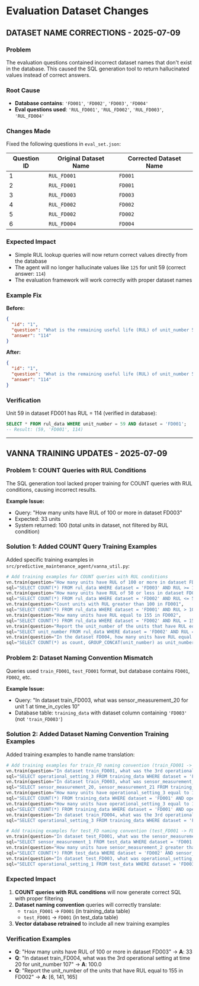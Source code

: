 # Evaluation Dataset Changes

## DATASET NAME CORRECTIONS - 2025-07-09

### Problem
The evaluation questions contained incorrect dataset names that don't exist in the database. This caused the SQL generation tool to return hallucinated values instead of correct answers.

### Root Cause
- **Database contains**: `'FD001'`, `'FD002'`, `'FD003'`, `'FD004'`
- **Eval questions used**: `'RUL_FD001'`, `'RUL_FD002'`, `'RUL_FD003'`, `'RUL_FD004'`

### Changes Made
Fixed the following questions in `eval_set.json`:

| Question ID | Original Dataset Name | Corrected Dataset Name |
|-------------|----------------------|------------------------|
| 1           | `RUL_FD001`         | `FD001`               |
| 2           | `RUL_FD001`         | `FD001`               |
| 3           | `RUL_FD003`         | `FD003`               |
| 4           | `RUL_FD002`         | `FD002`               |
| 5           | `RUL_FD002`         | `FD002`               |
| 6           | `RUL_FD004`         | `FD004`               |

### Expected Impact
- Simple RUL lookup queries will now return correct values directly from the database
- The agent will no longer hallucinate values like `125` for unit 59 (correct answer: `114`)
- The evaluation framework will work correctly with proper dataset names

### Example Fix
**Before:**
```json
{
  "id": "1",
  "question": "What is the remaining useful life (RUL) of unit_number 59 in dataset RUL_FD001",
  "answer": "114"
}
```

**After:**
```json
{
  "id": "1", 
  "question": "What is the remaining useful life (RUL) of unit_number 59 in dataset FD001",
  "answer": "114"
}
```

### Verification
Unit 59 in dataset FD001 has RUL = 114 (verified in database):
```sql
SELECT * FROM rul_data WHERE unit_number = 59 AND dataset = 'FD001';
-- Result: (59, 'FD001', 114)
```

---

## VANNA TRAINING UPDATES - 2025-07-09

### Problem 1: COUNT Queries with RUL Conditions
The SQL generation tool lacked proper training for COUNT queries with RUL conditions, causing incorrect results.

**Example Issue:**
- Query: "How many units have RUL of 100 or more in dataset FD003"
- Expected: 33 units
- System returned: 100 (total units in dataset, not filtered by RUL condition)

### Solution 1: Added COUNT Query Training Examples
Added specific training examples in `src/predictive_maintenance_agent/vanna_util.py`:

```python
# Add training examples for COUNT queries with RUL conditions
vn.train(question="How many units have RUL of 100 or more in dataset FD003", 
sql="SELECT COUNT(*) FROM rul_data WHERE dataset = 'FD003' AND RUL >= 100")
vn.train(question="How many units have RUL of 50 or less in dataset FD002", 
sql="SELECT COUNT(*) FROM rul_data WHERE dataset = 'FD002' AND RUL <= 50")
vn.train(question="Count units with RUL greater than 100 in FD001", 
sql="SELECT COUNT(*) FROM rul_data WHERE dataset = 'FD001' AND RUL > 100")
vn.train(question="How many units have RUL equal to 155 in FD002", 
sql="SELECT COUNT(*) FROM rul_data WHERE dataset = 'FD002' AND RUL = 155")
vn.train(question="Report the unit_number of the units that have RUL equal to 155 in FD002", 
sql="SELECT unit_number FROM rul_data WHERE dataset = 'FD002' AND RUL = 155")
vn.train(question="In the dataset FD004, how many units have RUL equal to 10 and what are their unit numbers?", 
sql="SELECT COUNT(*) as count, GROUP_CONCAT(unit_number) as unit_numbers FROM rul_data WHERE dataset = 'FD004' AND RUL = 10")
```

### Problem 2: Dataset Naming Convention Mismatch
Queries used `train_FD001`, `test_FD001` format, but database contains `FD001`, `FD002`, etc.

**Example Issue:**
- Query: "In dataset train_FD003, what was sensor_measurement_20 for unit 1 at time_in_cycles 10"
- Database table: `training_data` with dataset column containing `'FD003'` (not `'train_FD003'`)

### Solution 2: Added Dataset Naming Convention Training Examples
Added training examples to handle name translation:

```python
# Add training examples for train_FD naming convention (train_FD001 -> FD001)
vn.train(question="In dataset train_FD001, what was the 3rd operational setting at time 20 for unit_number 1", 
sql="SELECT operational_setting_3 FROM training_data WHERE dataset = 'FD001' AND unit_number = 1 AND time_in_cycles = 20")
vn.train(question="In dataset train_FD003, what was sensor_measurement_20 and sensor_measurement_21 for unit 1 at time_in_cycles 10", 
sql="SELECT sensor_measurement_20, sensor_measurement_21 FROM training_data WHERE dataset = 'FD003' AND unit_number = 1 AND time_in_cycles = 10")
vn.train(question="How many units have operational_setting_3 equal to 100 in dataset train_FD001 at time_in_cycles 40?", 
sql="SELECT COUNT(*) FROM training_data WHERE dataset = 'FD001' AND operational_setting_3 = 100 AND time_in_cycles = 40")
vn.train(question="How many units have operational_setting_3 equal to 100 in dataset train_FD001?", 
sql="SELECT COUNT(*) FROM training_data WHERE dataset = 'FD001' AND operational_setting_3 = 100")
vn.train(question="In dataset train_FD004, what was the 3rd operational setting at time 20 for unit_number 107", 
sql="SELECT operational_setting_3 FROM training_data WHERE dataset = 'FD004' AND unit_number = 107 AND time_in_cycles = 20")

# Add training examples for test_FD naming convention (test_FD001 -> FD001)
vn.train(question="In dataset test_FD001, what was the sensor_measurement_1 at time 50 for unit_number 1", 
sql="SELECT sensor_measurement_1 FROM test_data WHERE dataset = 'FD001' AND unit_number = 1 AND time_in_cycles = 50")
vn.train(question="How many units have sensor_measurement_2 greater than 500 in dataset test_FD002?", 
sql="SELECT COUNT(*) FROM test_data WHERE dataset = 'FD002' AND sensor_measurement_2 > 500")
vn.train(question="In dataset test_FD003, what was operational_setting_1 for unit 5 at time_in_cycles 30", 
sql="SELECT operational_setting_1 FROM test_data WHERE dataset = 'FD003' AND unit_number = 5 AND time_in_cycles = 30")
```

### Expected Impact
1. **COUNT queries with RUL conditions** will now generate correct SQL with proper filtering
2. **Dataset naming convention** queries will correctly translate:
   - `train_FD001` → `FD001` (in training_data table)
   - `test_FD001` → `FD001` (in test_data table)
3. **Vector database retrained** to include all new training examples

### Verification Examples
- **Q**: "How many units have RUL of 100 or more in dataset FD003" → **A**: 33
- **Q**: "In dataset train_FD004, what was the 3rd operational setting at time 20 for unit_number 107" → **A**: 100.0
- **Q**: "Report the unit_number of the units that have RUL equal to 155 in FD002" → **A**: [6, 141, 165] 